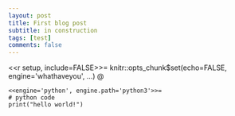 ```yaml
---
layout: post
title: First blog post
subtitle: in construction
tags: [test]
comments: false
---
```

<<r setup, include=FALSE>>=
knitr::opts_chunk$set(echo=FALSE, engine='whathaveyou', ...)
@

``` 
<<engine='python', engine.path='python3'>>=
# python code
print("hello world!")
```
